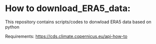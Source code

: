 # How to download_ERA5_data:
This repository contains scripts/codes to donwload ERA5 data based on python

Requirements:
https://cds.climate.copernicus.eu/api-how-to
